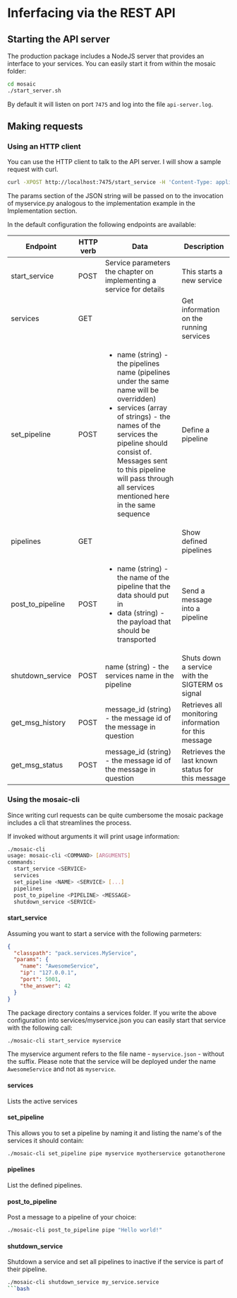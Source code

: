 # Inferfacing via the REST API

## Starting the API server

The production package includes a NodeJS server that provides an interface to your services. You can easily start it from within the mosaic folder:

```bash
cd mosaic
./start_server.sh
```

By default it will listen on port `7475` and log into the file `api-server.log`.

## Making requests

### Using an HTTP client

You can use the HTTP client to talk to the API server. I will show a sample request with curl.

```bash
curl -XPOST http://localhost:7475/start_service -H 'Content-Type: application/json' -d '{"path": "/path/to/myservice.py", "params": {"name": "myservice_instance", "ip": "127.0.0.1", "port": 1337}}'
```

The params section of the JSON string will be passed on to the invocation of myservice.py analogous to the implementation example in the Implementation section.

In the default configuration the following endpoints are available:

| Endpoint | HTTP verb  | Data | Description |
| -------- | ---------- | ---- | ----------- |
| start\_service | POST | Service parameters the chapter on implementing a service for details | This starts a new service |
| services | GET |  | Get information on the running services |
| set\_pipeline | POST | <ul><li>name (string) - the pipelines name (pipelines under the same name will be overridden)</li><li>services (array of strings) - the names of the services the pipeline should consist of. Messages sent to this pipeline will pass through all services mentioned here in the same sequence</li></ul> | Define a pipeline |
| pipelines | GET | | Show defined pipelines |
| post\_to\_pipeline | POST | <ul><li>name (string) - the name of the pipeline that the data should put in</li><li>data (string) - the payload that should be transported</li><ul> | Send a message into a pipeline |
| shutdown\_service | POST | name (string) - the services name in the pipeline | Shuts down a service with the SIGTERM os signal |
| get\_msg\_history | POST | message\_id (string) - the message id of the message in question | Retrieves all monitoring information for this message |
| get\_msg\_status | POST | message\_id (string) - the message id of the message in question | Retrieves the last known status for this message |


### Using the mosaic-cli

Since writing curl requests can be quite cumbersome the mosaic package includes a cli that streamlines the process.

If invoked without arguments it will print usage information:

```bash
./mosaic-cli
usage: mosaic-cli <COMMAND> [ARGUMENTS]
commands:
  start_service <SERVICE>
  services
  set_pipeline <NAME> <SERVICE> [...]
  pipelines
  post_to_pipeline <PIPELINE> <MESSAGE>
  shutdown_service <SERVICE>
```

#### start\_service

Assuming you want to start a service with the following parmeters:

```json
{
  "classpath": "pack.services.MyService",
  "params": {
    "name": "AwesomeService",
    "ip": "127.0.0.1",
    "port": 5001,
    "the_answer": 42
  }
}
```

The package directory contains a services folder. If you write the above configuration into services/myservice.json you can easily start that service with the following call:

```bash
./mosaic-cli start_service myservice
```

The myservice argument refers to the file name - `myservice.json` - without the suffix. Please note that the service will be deployed under the name `AwesomeService` and not as `myservice`.

#### services

Lists the active services

#### set\_pipeline

This allows you to set a pipeline by naming it and listing the name's of the services it should contain:

```bash
./mosaic-cli set_pipeline pipe myservice myotherservice gotanotherone
```

#### pipelines

List the defined pipelines.

#### post\_to\_pipeline

Post a message to a pipeline of your choice:

```bash
./mosaic-cli post_to_pipeline pipe "Hello world!"
```

#### shutdown\_service

Shutdown a service and set all pipelines to inactive if the service is part of their pipeline.

```bash
./mosaic-cli shutdown_service my_service.service
```bash

